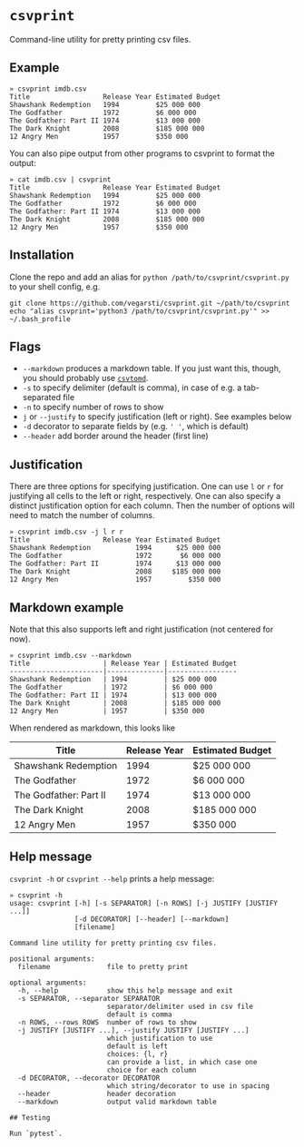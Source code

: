 # `csvprint`

Command-line utility for pretty printing csv files.

## Example

```
» csvprint imdb.csv
Title                  Release Year Estimated Budget
Shawshank Redemption   1994         $25 000 000
The Godfather          1972         $6 000 000
The Godfather: Part II 1974         $13 000 000
The Dark Knight        2008         $185 000 000
12 Angry Men           1957         $350 000
```

You can also pipe output from other programs to csvprint to format the output:
```
» cat imdb.csv | csvprint
Title                  Release Year Estimated Budget
Shawshank Redemption   1994         $25 000 000
The Godfather          1972         $6 000 000
The Godfather: Part II 1974         $13 000 000
The Dark Knight        2008         $185 000 000
12 Angry Men           1957         $350 000
```

## Installation

Clone the repo and add an alias for `python /path/to/csvprint/csvprint.py` to your shell config, e.g.

```
git clone https://github.com/vegarsti/csvprint.git ~/path/to/csvprint
echo "alias csvprint='python3 /path/to/csvprint/csvprint.py'" >> ~/.bash_profile
```

## Flags

* `--markdown` produces a markdown table. If you just want this, though, you should probably use [`csvtomd`](https://github.com/mplewis/csvtomd).
* `-s` to specify delimiter (default is comma), in case of e.g. a tab-separated file
* `-n` to specify number of rows to show
* `j` or `--justify` to specify justification (left or right). See examples below
* `-d` decorator to separate fields by (e.g. `' '`, which is default)
* `--header` add border around the header (first line)

## Justification

There are three options for specifying justification. One can use `l` or `r` for justifying all cells to the left or right, respectively. One can also specify a distinct justification option for each column. Then the number of options will need to match the number of columns.

```
» csvprint imdb.csv -j l r r
Title                  Release Year Estimated Budget
Shawshank Redemption           1994      $25 000 000
The Godfather                  1972       $6 000 000
The Godfather: Part II         1974      $13 000 000
The Dark Knight                2008     $185 000 000
12 Angry Men                   1957         $350 000
```

## Markdown example

Note that this also supports left and right justification (not centered for now).

```
» csvprint imdb.csv --markdown
Title                  | Release Year | Estimated Budget
-----------------------|--------------|-----------------
Shawshank Redemption   | 1994         | $25 000 000
The Godfather          | 1972         | $6 000 000
The Godfather: Part II | 1974         | $13 000 000
The Dark Knight        | 2008         | $185 000 000
12 Angry Men           | 1957         | $350 000
```

When rendered as markdown, this looks like

Title                  | Release Year | Estimated Budget
-----------------------|--------------|-----------------
Shawshank Redemption   | 1994         | $25 000 000
The Godfather          | 1972         | $6 000 000
The Godfather: Part II | 1974         | $13 000 000
The Dark Knight        | 2008         | $185 000 000
12 Angry Men           | 1957         | $350 000

## Help message
`csvprint -h` or `csvprint --help` prints a help message:

```
» csvprint -h
usage: csvprint [-h] [-s SEPARATOR] [-n ROWS] [-j JUSTIFY [JUSTIFY ...]]
                [-d DECORATOR] [--header] [--markdown]
                [filename]

Command line utility for pretty printing csv files.

positional arguments:
  filename              file to pretty print

optional arguments:
  -h, --help            show this help message and exit
  -s SEPARATOR, --separator SEPARATOR
                        separator/delimiter used in csv file
                        default is comma
  -n ROWS, --rows ROWS  number of rows to show
  -j JUSTIFY [JUSTIFY ...], --justify JUSTIFY [JUSTIFY ...]
                        which justification to use
                        default is left
                        choices: {l, r}
                        can provide a list, in which case one
                        choice for each column
  -d DECORATOR, --decorator DECORATOR
                        which string/decorator to use in spacing
  --header              header decoration
  --markdown            output valid markdown table

## Testing

Run `pytest`.